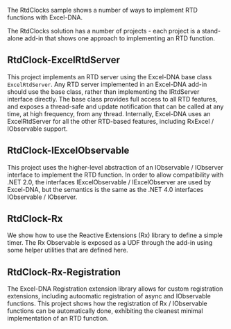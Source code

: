 The RtdClocks sample shows a number of ways to implement RTD functions with Excel-DNA.

The RtdClocks solution has a number of projects - each project is a stand-alone add-in that shows one approach to implementing an RTD function.

## RtdClock-ExcelRtdServer
This project implements an RTD server using the Excel-DNA base class `ExcelRtdServer`. Any RTD server implemented in an Excel-DNA add-in should use the base class, rather than implementing the IRtdServer interface directly. The base class provides full access to all RTD features, and exposes a thread-safe and update notification that can be called at any time, at high frequency, from any thread.
Internally, Excel-DNA uses an ExcelRtdServer for all the other RTD-based features, including RxExcel / IObservable support.

## RtdClock-IExcelObservable
This project uses the higher-level abstraction of an IObservable / IObserver interface to implement the RTD function. In order to allow compatibility with .NET 2.0, the interfaces IExcelObservable / IExcelObserver are used by Excel-DNA, but the semantics is the same as the .NET 4.0 interfaces IObservable<object> / IObserver<object>.

## RtdClock-Rx
We show how to use the Reactive Extensions (Rx) library to define a simple timer. The Rx Observable is exposed as a UDF through the add-in using some helper utilities that are defined here.

## RtdClock-Rx-Registration
The Excel-DNA Registration extension library allows for custom registration extensions, including autoomatic registration of async and IObservable functions. This project shows how the registration of Rx / IObservable functions can be automatically done, exhibiting the cleanest minimal implementation of an RTD function.